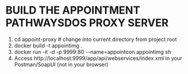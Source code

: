 BUILD THE APPOINTMENT PATHWAYSDOS PROXY SERVER
===============

1. cd appoint-proxy # change into current directory from project root
2. docker build -t appointimg .
3. docker run -it -d -p 9999:80 --name=appointcon appointimg sh
4. Access http://localhost:9999/app/api/webservices/index.xml in your Postman/SoapUI (not in your browser)
